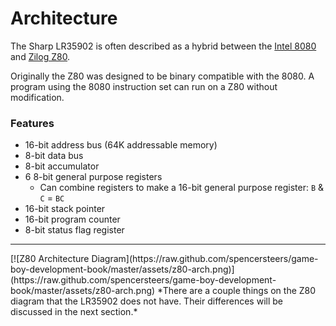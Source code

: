 # Architecture

The Sharp LR35902 is often described as a hybrid between the [Intel 8080](http://en.wikipedia.org/wiki/Intel_8080) and [Zilog Z80](http://en.wikipedia.org/wiki/Zilog_Z80).

Originally the Z80 was designed to be binary compatible with the 8080. A program using the 8080 instruction set can run on a Z80 without modification.

### Features
- 16-bit address bus (64K addressable memory)
- 8-bit data bus
- 8-bit accumulator
- 6 8-bit general purpose registers
    + Can combine registers to make a 16-bit general purpose register: `B` & `C` = `BC`
- 16-bit stack pointer
- 16-bit program counter
- 8-bit status flag register

<hr>
[![Z80 Architecture Diagram](https://raw.github.com/spencersteers/game-boy-development-book/master/assets/z80-arch.png)](https://raw.github.com/spencersteers/game-boy-development-book/master/assets/z80-arch.png)
*There are a couple things on the Z80 diagram that the LR35902 does not have. Their differences will be discussed in the next section.*
